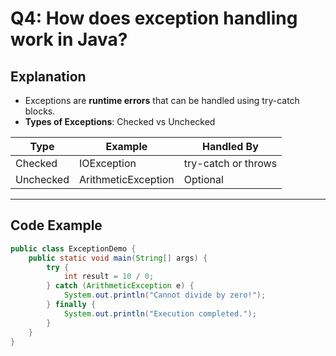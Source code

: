 # Q4: How does exception handling work in Java?

## Explanation

- Exceptions are **runtime errors** that can be handled using try-catch blocks.
- **Types of Exceptions**: Checked vs Unchecked

| Type | Example | Handled By |
|------|--------|------------|
| Checked | IOException | try-catch or throws |
| Unchecked | ArithmeticException | Optional |

---

## Code Example

```java
public class ExceptionDemo {
    public static void main(String[] args) {
        try {
            int result = 10 / 0;
        } catch (ArithmeticException e) {
            System.out.println("Cannot divide by zero!");
        } finally {
            System.out.println("Execution completed.");
        }
    }
}